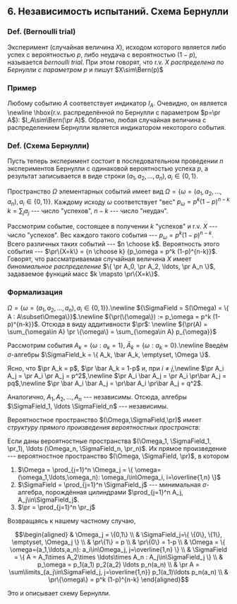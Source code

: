 ## 6. Независимость испытаний. Схема Бернулли ##

### Def. (Bernoulli trial) ###
Эксперимент (случайная величина $X$),
исходом которого является либо успех с вероятностью $p$,
либо неудача с вероятностью $(1-p)$, называется *bernoulli trial*.
При этом говорят, что r.v. $X$ *распределена по Бернулли с параметром $p$* и пишут $X\sim\Bern(p)$

### Пример ###
Любому событию $A$ соответствует индикатор $I_A$.
Очевидно, он является \newline
\hbox{r.v. распределённой по Бернулли с параметром $p=\pr A$}:
$I_A\sim\Bern(\pr A)$.
Обратно, любая случайная величина с распределением Бернулли является индикатором
некоторого события.

### Def. (Схема Бернулли) ###
Пусть теперь эксперимент состоит в последовательном проведении
$n$ экспериментов Бернулли с одинаковой вероятностью успеха $p$,
а результат записывается в виде строки $(a_1, a_2, \ldots, a_n), a_i\in \{0,1\}$.

Пространство $\Omega$ элементарных событий имеет вид
$\Omega = \{ \omega = (a_1, a_2, \ldots, a_n), a_i\in \{0,1\} \}$.
Каждому исходу $\omega$ соответствует "вес"
${p_\omega = p^k (1-p)^{n-k}}$
$k=\sum_j a_j$ --- число "успехов", $n-k$ --- число "неудач".

Рассмотрим событие, состоящее в получении $k$ "успехов"
и r.v. $X$ --- число "успехов".
Вес каждого такого события --- ${p_\omega = p^k (1-p)^{n-k}}$.
Всего различных таких событий --- $n \choose k$.
Вероятность этого события --- $\pr\{X=k\} = {n \choose k} {p_\omega = p^k (1-p)^{n-k}}$.
Говорят, что рассматриваемая случайная величина $X$
имеет *биномиальное распределение* $\{ \pr A_0, \pr A_2, \ldots, \pr A_n \}$,
задаваемое функций масс $k \mapsto \pr\{X=k\}$.


### Формализация ###
${\Omega = \{ \omega = (a_1, a_2, \ldots, a_n), a_i\in \{0,1\} \}}$.\newline
${\SigmaField = S(\Omega) = \{ A : A\subset\Omega\}}$.\newline
${\pr(\{\omega\}) := p_\omega = p^k (1-p)^{n-k}}$. Отсюда в виду аддитивности $\pr$: \newline
${\pr(A) = \sum_{\omega\in A} \pr \{\omega\} = \sum_{\omega\in A} p_{\omega}}$

Рассмотрим события $A_k = \{\omega: a_k = 1\}$, $\bar A_k = \{\omega: a_k = 0\}$.\newline
Введём $\sigma$-алгебры $\SigmaField_k = \{ A_k, \bar A_k, \emptyset, \Omega \}$.

Ясно, что $\pr A_k = p$, $\pr \bar A_k = 1-p$ и,
при $i\neq j$,\newline
$\pr A_i A_j = \pr A_i \pr A_j = p^2$,\newline
$\pr A_i \bar A_j = \pr A_i \pr\bar A_j = pq$,\newline
$\pr \bar A_i \bar A_j = \pr\bar A_i \pr\bar A_j = q^2$.

Аналогично, $A_1, A_2, \ldots, A_n$ --- независимы.
Отсюда, алгебры $\SigmaField_1, \ldots \SigmaField_n$ --- независимы.

Вероятностное пространство $(\Omega,\SigmaField,\pr)$
имеет *структуру прямого произведения вероятностных пространств*:

Если даны вероятностные пространства
$(\Omega_1, \SigmaField_1, \pr_1), \ldots (\Omega_n, \SigmaField_n, \pr_n)$.
Их прямое произведение --- вероятностное пространство $(\Omega, \SigmaField, \pr)$,
в котором

1. $\Omega = \prod_{j=1}^n \Omega_j = \{ \omega=(\omega_1,\ldots,\omega_n): \omega_i\in\Omega_i, i=\overline{1,n} \}$
2. $\SigmaField = \prod_{j=1}^n \SigmaField_j$ --- минимальная $\sigma$-алгебра, порождённая цилиндрами $\prod_{j=1}^n A_j, A_j\in\SigmaField_j$.
3. $\pr = \prod_{j=1}^n \pr_j$

Возвращаясь к нашему частному случаю,

  $$\begin{aligned}
  & \Omega_j = \{0,1\} \\
  & \SigmaField_j=\{ \{0\}, \{1\}, \emptyset, \Omega_j \} \\
  & \pr\{1\} = p \\
  & \pr\{0\} = 1-p \\
  & \Omega = \{ \omega=(a_1,\ldots,a_n): a_i\in\Omega_j, j=\overline{1,n} \} \\
  & \SigmaField = \{ A = A_1\times A_2\times \ldots\times A_n : A_j\in\SigmaField_j \} \\
  & p_\omega = p_1(a_1) p_2(a_2) \ldots p_n(a_n) \\
  & \pr A = \sum\limits_{a_j\in\SigmaField_j, j=\overline{1,n}} p_1(a_1)\ldots p_n(a_n) \\
  & \pr\{\omega\} = p^k (1-p)^{n-k}
  \end{aligned}$$

Это и описывает схему Бернулли.
